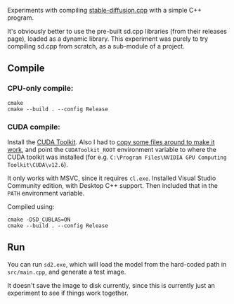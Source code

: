 Experiments with compiling [stable-diffusion.cpp](https://github.com/leejet/stable-diffusion.cpp) with a simple C++ program.

It's obviously better to use the pre-built sd.cpp libraries (from their releases page), loaded as a dynamic library. This experiment was purely to try compiling sd.cpp from scratch, as a sub-module of a project.

## Compile
### CPU-only compile:

```
cmake
cmake --build . --config Release
```

### CUDA compile:

Install the [CUDA Toolkit](https://developer.nvidia.com/cuda-downloads). Also I had to [copy some files around to make it work](https://github.com/NVlabs/tiny-cuda-nn/issues/164#issuecomment-1280749170), and point the `CUDAToolkit_ROOT` environment variable to where the CUDA toolkit was installed (for e.g. `C:\Program Files\NVIDIA GPU Computing Toolkit\CUDA\v12.6`).

It only works with MSVC, since it requires `cl.exe`. Installed Visual Studio Community edition, with Desktop C++ support. Then included that in the `PATH` environment variable.

Compiled using:
```
cmake -DSD_CUBLAS=ON
cmake --build . --config Release
```

## Run

You can run `sd2.exe`, which will load the model from the hard-coded path in `src/main.cpp`, and generate a test image.

It doesn't save the image to disk currently, since this is currently just an experiment to see if things work together.

